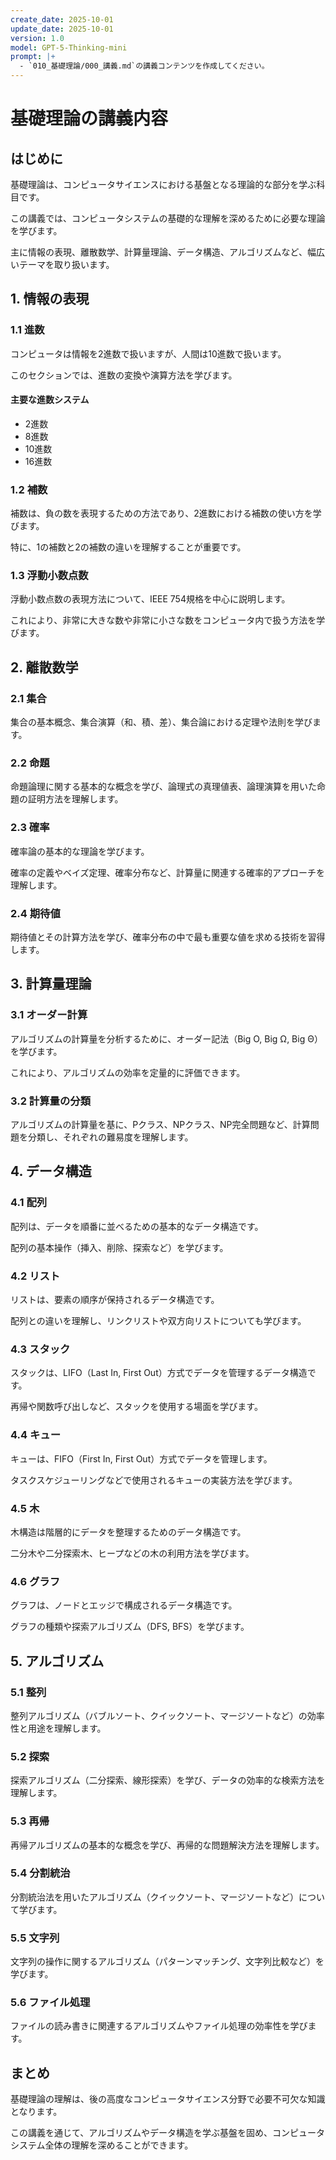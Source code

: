 ```yaml
---
create_date: 2025-10-01
update_date: 2025-10-01
version: 1.0
model: GPT-5-Thinking-mini
prompt: |+
  - `010_基礎理論/000_講義.md`の講義コンテンツを作成してください。
---
```

# 基礎理論の講義内容

## はじめに

基礎理論は、コンピュータサイエンスにおける基盤となる理論的な部分を学ぶ科目です。

この講義では、コンピュータシステムの基礎的な理解を深めるために必要な理論を学びます。

主に情報の表現、離散数学、計算量理論、データ構造、アルゴリズムなど、幅広いテーマを取り扱います。

## 1. 情報の表現

### 1.1 進数

コンピュータは情報を2進数で扱いますが、人間は10進数で扱います。

このセクションでは、進数の変換や演算方法を学びます。

#### 主要な進数システム

- 2進数
- 8進数
- 10進数
- 16進数

### 1.2 補数

補数は、負の数を表現するための方法であり、2進数における補数の使い方を学びます。

特に、1の補数と2の補数の違いを理解することが重要です。

### 1.3 浮動小数点数

浮動小数点数の表現方法について、IEEE 754規格を中心に説明します。

これにより、非常に大きな数や非常に小さな数をコンピュータ内で扱う方法を学びます。

## 2. 離散数学

### 2.1 集合

集合の基本概念、集合演算（和、積、差）、集合論における定理や法則を学びます。

### 2.2 命題

命題論理に関する基本的な概念を学び、論理式の真理値表、論理演算を用いた命題の証明方法を理解します。

### 2.3 確率

確率論の基本的な理論を学びます。

確率の定義やベイズ定理、確率分布など、計算量に関連する確率的アプローチを理解します。

### 2.4 期待値

期待値とその計算方法を学び、確率分布の中で最も重要な値を求める技術を習得します。

## 3. 計算量理論

### 3.1 オーダー計算

アルゴリズムの計算量を分析するために、オーダー記法（Big O, Big Ω, Big Θ）を学びます。

これにより、アルゴリズムの効率を定量的に評価できます。

### 3.2 計算量の分類

アルゴリズムの計算量を基に、Pクラス、NPクラス、NP完全問題など、計算問題を分類し、それぞれの難易度を理解します。

## 4. データ構造

### 4.1 配列

配列は、データを順番に並べるための基本的なデータ構造です。

配列の基本操作（挿入、削除、探索など）を学びます。

### 4.2 リスト

リストは、要素の順序が保持されるデータ構造です。

配列との違いを理解し、リンクリストや双方向リストについても学びます。

### 4.3 スタック

スタックは、LIFO（Last In, First Out）方式でデータを管理するデータ構造です。

再帰や関数呼び出しなど、スタックを使用する場面を学びます。

### 4.4 キュー

キューは、FIFO（First In, First Out）方式でデータを管理します。

タスクスケジューリングなどで使用されるキューの実装方法を学びます。

### 4.5 木

木構造は階層的にデータを整理するためのデータ構造です。

二分木や二分探索木、ヒープなどの木の利用方法を学びます。

### 4.6 グラフ

グラフは、ノードとエッジで構成されるデータ構造です。

グラフの種類や探索アルゴリズム（DFS, BFS）を学びます。

## 5. アルゴリズム

### 5.1 整列

整列アルゴリズム（バブルソート、クイックソート、マージソートなど）の効率性と用途を理解します。

### 5.2 探索

探索アルゴリズム（二分探索、線形探索）を学び、データの効率的な検索方法を理解します。

### 5.3 再帰

再帰アルゴリズムの基本的な概念を学び、再帰的な問題解決方法を理解します。

### 5.4 分割統治

分割統治法を用いたアルゴリズム（クイックソート、マージソートなど）について学びます。

### 5.5 文字列

文字列の操作に関するアルゴリズム（パターンマッチング、文字列比較など）を学びます。

### 5.6 ファイル処理

ファイルの読み書きに関連するアルゴリズムやファイル処理の効率性を学びます。

## まとめ

基礎理論の理解は、後の高度なコンピュータサイエンス分野で必要不可欠な知識となります。

この講義を通じて、アルゴリズムやデータ構造を学ぶ基盤を固め、コンピュータシステム全体の理解を深めることができます。